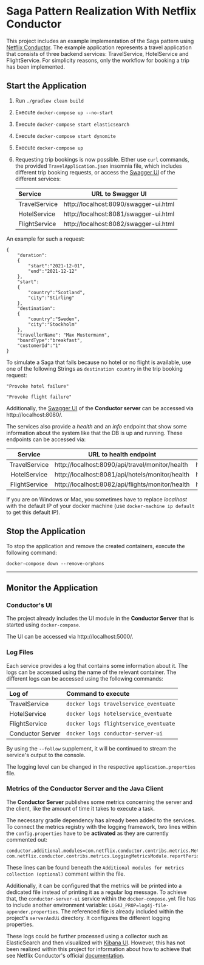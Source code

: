 # Saga Pattern Realization With Netflix Conductor
This project includes an example implementation of the Saga pattern using [Netflix Conductor](https://github.com/Netflix/conductor).
The example application represents a travel application that consists of three backend services: TravelService,
HotelService and FlightService. For simplicity reasons, only the workflow for booking a trip has been implemented.

## Start the Application

1. Run `./gradlew clean build`


2. Execute `docker-compose up --no-start`


3. Execute `docker-compose start elasticsearch`


4. Execute `docker-compose start dynomite`


5. Execute `docker-compose up`


6. Requesting trip bookings is now possible. Either use `curl` commands,
   the provided `TravelApplication.json` insomnia file, which includes different trip booking requests,
   or access the [Swagger UI](https://swagger.io/tools/swagger-ui/) of the different services:

   | __Service__ | __URL to Swagger UI__ |
   |:-------|:-------------------:| 
   |TravelService| http://localhost:8090/swagger-ui.html
   |HotelService| http://localhost:8081/swagger-ui.html
   |FlightService| http://localhost:8082/swagger-ui.html

An example for such a request:
```
{
    "duration":
    {
        "start":"2021-12-01",
        "end":"2021-12-12"
    },
    "start":
    {
        "country":"Scotland",
        "city":"Stirling"
    },
    "destination":
    {
        "country":"Sweden",
        "city":"Stockholm"
    },
    "travellerName": "Max Mustermann",
    "boardType":"breakfast",
    "customerId":"1"
}
```

To simulate a Saga that fails because no hotel or no flight is available, use one of the following Strings
as `destination country` in the trip booking request:
```
"Provoke hotel failure"

"Provoke flight failure"
```

Additionally, the [Swagger UI](https://swagger.io/tools/swagger-ui/) of the __Conductor server__ can be accessed via
http://localhost:8080/.

The services also provide a *health* and an *info* endpoint that show some information about the system like
that the DB is up and running. These endpoints can be accessed via:

| __Service__ | __URL to health endpoint__ |  __URL to info endpoint__ |
|:-------:|------------------|-------------------|
|TravelService| http://localhost:8090/api/travel/monitor/health | http://localhost:8090/api/travel/monitor/info
|HotelService| http://localhost:8081/api/hotels/monitor/health | http://localhost:8081/api/hotels/monitor/info
|FlightService| http://localhost:8082/api/flights/monitor/health | http://localhost:8082/api/flights/monitor/info


If you are on Windows or Mac, you sometimes have to replace _localhost_ with the default IP of your docker machine (use `docker-machine ip default` to get this default IP).

## Stop the Application

To stop the application and remove the created containers, execute the following command:
```
docker-compose down --remove-orphans
```

----------------------------

## Monitor the Application

### Conductor's UI
The project already includes the UI module in the __Conductor Server__ that is started using
`docker-compose`.

The UI can be accessed via http://localhost:5000/.

### Log Files
Each service provides a log that contains some information about it.
The logs can be accessed using the name of the relevant container.
The different logs can be accessed using the following commands:

| __Log of__ | __Command to execute__ |
|:-------|:-------------------|
|TravelService| `docker logs travelservice_eventuate`|
|HotelService| `docker logs hotelservice_eventuate`|
|FlightService|  `docker logs flightservice_eventuate`|
|Conductor Server|  `docker logs conductor-server-ui`|

By using the `--follow` supplement, it will be continued to stream the service's output to the console.

The logging level can be changed in the respective `application.properties` file.

### Metrics of the Conductor Server and the Java Client
The __Conductor Server__ publishes some metrics concerning the server and the client, like the amount of time it takes to execute a task.

The necessary gradle dependency has already been added to the services.
To connect the metrics registry with the logging framework, two lines within the `config.properties`
have to be __activated__ as they are currently commented out:
```
conductor.additional.modules=com.netflix.conductor.contribs.metrics.MetricsRegistryModule,com.netflix.conductor.contribs.metrics.LoggingMetricsModule
com.netflix.conductor.contribs.metrics.LoggingMetricsModule.reportPeriodSeconds=15
```
These lines can be found
beneath the `Additional modules for metrics collection (optional)` comment within the file.  

Additionally, it can be configured that the metrics will be printed into a dedicated file instead
of printing it as a regular log message.
To achieve that, the `conductor-server-ui` service within the `docker-compose.yml` file has to 
include another environment variable: `LOG4J_PROP=log4j-file-appender.properties`.
The referenced file is already included within the project's `serverAndUi` directory.
It configures the different logging properties.

These logs could be further processed using a collector such as ElasticSearch and then visualized
with [Kibana UI](https://www.elastic.co/de/kibana). However, this has not been realized within this project
for information about how to achieve that see Netflix Conductor's official [documentation](https://netflix.github.io/conductor/metrics/server/).

